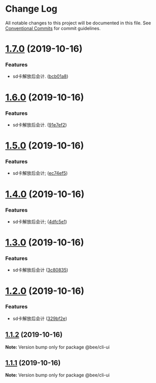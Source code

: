 # Change Log

All notable changes to this project will be documented in this file.
See [Conventional Commits](https://conventionalcommits.org) for commit guidelines.

# [1.7.0](https://github.com/wengpengfei/bee-cli/compare/v1.6.0...v1.7.0) (2019-10-16)


### Features

* sd卡解放后会计. ([bcb01a8](https://github.com/wengpengfei/bee-cli/commit/bcb01a8d114f3e842234d2daf377e8216ba6af28))





# [1.6.0](https://github.com/wengpengfei/bee-cli/compare/v1.5.0...v1.6.0) (2019-10-16)


### Features

* sd卡解放后会计. ([91e7ef2](https://github.com/wengpengfei/bee-cli/commit/91e7ef2535a42c560b96978ba8a9a53fd3f2a0a6))





# [1.5.0](https://github.com/wengpengfei/bee-cli/compare/v1.4.0...v1.5.0) (2019-10-16)


### Features

* sd卡解放后会计; ([ec74ef5](https://github.com/wengpengfei/bee-cli/commit/ec74ef566f40a953af77f0763972e16c16e80325))





# [1.4.0](https://github.com/wengpengfei/bee-cli/compare/v1.3.0...v1.4.0) (2019-10-16)


### Features

* sd卡解放后会计; ([4dfc5e1](https://github.com/wengpengfei/bee-cli/commit/4dfc5e1e43772b7d813463dec664ddd41356bd3e))





# [1.3.0](https://github.com/wengpengfei/bee-cli/compare/v1.2.0...v1.3.0) (2019-10-16)


### Features

* sd卡解放后会计 ([3c80835](https://github.com/wengpengfei/bee-cli/commit/3c80835e39a31535b76745c1c9d839e966e6d4aa))





# [1.2.0](https://github.com/wengpengfei/bee-cli/compare/v1.1.2...v1.2.0) (2019-10-16)


### Features

* sd卡解放后会计 ([329bf2e](https://github.com/wengpengfei/bee-cli/commit/329bf2e1d6ed8bd00d0aba9e4c2cd7e295ecd476))





## [1.1.2](https://github.com/wengpengfei/bee-cli/compare/v1.1.1...v1.1.2) (2019-10-16)

**Note:** Version bump only for package @bee/cli-ui






## [1.1.1](https://github.com/wengpengfei/bee-cli/compare/v1.1.0...v1.1.1) (2019-10-16)

**Note:** Version bump only for package @bee/cli-ui
